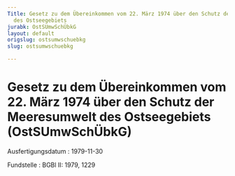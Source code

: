```yaml
---
Title: Gesetz zu dem Übereinkommen vom 22. März 1974 über den Schutz der Meeresumwelt
  des Ostseegebiets
jurabk: OstSUmwSchÜbkG
layout: default
origslug: ostsumwschuebkg
slug: ostsumwschuebkg

---
```


# Gesetz zu dem Übereinkommen vom 22. März 1974 über den Schutz der Meeresumwelt des Ostseegebiets (OstSUmwSchÜbkG)

Ausfertigungsdatum
:   1979-11-30

Fundstelle
:   BGBl II: 1979, 1229

